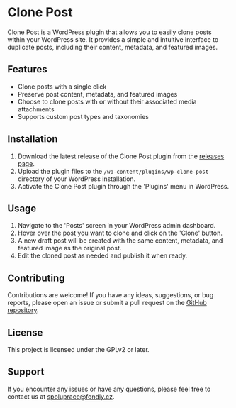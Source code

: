 # Clone Post

Clone Post is a WordPress plugin that allows you to easily clone posts within your WordPress site. It provides a simple and intuitive interface to duplicate posts, including their content, metadata, and featured images.

## Features

- Clone posts with a single click
- Preserve post content, metadata, and featured images
- Choose to clone posts with or without their associated media attachments
- Supports custom post types and taxonomies

## Installation

1. Download the latest release of the Clone Post plugin from the [releases page](https://github.com/fondly-cz/wp-clone-post/releases).
2. Upload the plugin files to the `/wp-content/plugins/wp-clone-post` directory of your WordPress installation.
3. Activate the Clone Post plugin through the 'Plugins' menu in WordPress.

## Usage

1. Navigate to the 'Posts' screen in your WordPress admin dashboard.
2. Hover over the post you want to clone and click on the 'Clone' button.
3. A new draft post will be created with the same content, metadata, and featured image as the original post.
4. Edit the cloned post as needed and publish it when ready.

## Contributing

Contributions are welcome! If you have any ideas, suggestions, or bug reports, please open an issue or submit a pull request on the [GitHub repository](https://github.com/fondly-cz/wp-clone-post).

## License

This project is licensed under the GPLv2 or later.

## Support

If you encounter any issues or have any questions, please feel free to contact us at spoluprace@fondly.cz.
